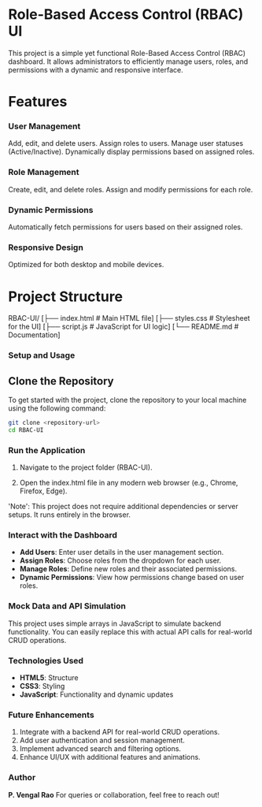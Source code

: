 # Role-Based Access Control (RBAC) UI
This project is a simple yet functional Role-Based Access Control (RBAC) dashboard. It allows administrators to efficiently manage users, roles, and permissions with a dynamic and responsive interface.

# Features

### User Management
Add, edit, and delete users.
Assign roles to users.
Manage user statuses (Active/Inactive).
Dynamically display permissions based on assigned roles.

### Role Management
Create, edit, and delete roles.
Assign and modify permissions for each role.

### Dynamic Permissions
Automatically fetch permissions for users based on their assigned roles.

### Responsive Design
Optimized for both desktop and mobile devices.

# Project Structure

RBAC-UI/
[├── index.html      # Main HTML file]
[├── styles.css      # Stylesheet for the UI]
[├── script.js       # JavaScript for UI logic]
[└── README.md       # Documentation]

### Setup and Usage

## Clone the Repository

To get started with the project, clone the repository to your local machine using the following command:

```bash
git clone <repository-url>
cd RBAC-UI
```

### Run the Application

1. Navigate to the project folder (RBAC-UI).

2. Open the index.html file in any modern web browser (e.g., Chrome, Firefox, Edge).

'Note': This project does not require additional dependencies or server setups. It runs entirely in the browser.

### Interact with the Dashboard

- **Add Users**: Enter user details in the user management section.
- **Assign Roles**: Choose roles from the dropdown for each user.
- **Manage Roles**: Define new roles and their associated permissions.
- **Dynamic Permissions**: View how permissions change based on user roles.

### Mock Data and API Simulation

This project uses simple arrays in JavaScript to simulate backend functionality.
You can easily replace this with actual API calls for real-world CRUD operations.

### Technologies Used

- **HTML5**: Structure
- **CSS3**: Styling
- **JavaScript**: Functionality and dynamic updates

### Future Enhancements

1. Integrate with a backend API for real-world CRUD operations.
2. Add user authentication and session management.
3. Implement advanced search and filtering options.
4. Enhance UI/UX with additional features and animations.

### Author

**P. Vengal Rao**
For queries or collaboration, feel free to reach out!
